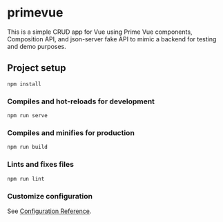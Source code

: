 # primevue

This is a simple CRUD app for Vue using Prime Vue components, Composition API, and json-server fake API to mimic a backend for testing and demo purposes.

## Project setup
```
npm install
```

### Compiles and hot-reloads for development
```
npm run serve
```

### Compiles and minifies for production
```
npm run build
```

### Lints and fixes files
```
npm run lint
```

### Customize configuration
See [Configuration Reference](https://cli.vuejs.org/config/).
